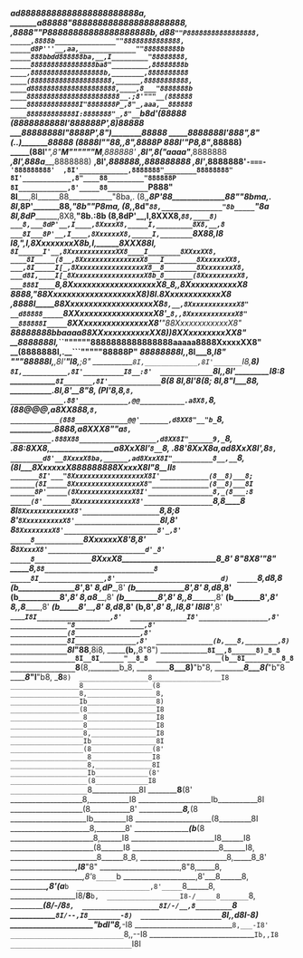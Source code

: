 _______ad88888888888888888888888a, 
________a88888"8888888888888888888888, 
______,8888"__"P88888888888888888888b, 
______d88_________`""P88888888888888888, 
_____,8888b_______________""88888888888888, 
_____d8P'''__,aa,______________""888888888b 
_____888bbdd888888ba,__,I_________"88888888, 
_____8888888888888888ba8"_________,88888888b 
____,888888888888888888b,________,8888888888 
____(88888888888888888888,______,88888888888, 
____d888888888888888888888,____,8___"8888888b 
____88888888888888888888888__.;8'"""__(888888 
____8888888888888I"8888888P_,8"_,aaa,__888888 
____888888888888I:8888888"_,8"__`b8d'__(88888 
____(8888888888I'888888P'_,8)__________88888 
_____88888888I"__8888P'__,8")__________88888 
_____8888888I'___888"___,8"_(._.)_______88888 
_____(8888I"_____"88,__,8"_____________,8888P 
______888I'_______"P8_,8"_____________,88888) 
_____(88I'__________",8"__M""""""M___,888888' 
____,8I"____________,8(____"aaaa"___,8888888 
___,8I'____________,888a___________,8888888) 
__,8I'____________,888888,_______,888888888 
_,8I'____________,8888888'`-===-'888888888' 
,8I'____________,8888888"________88888888" 
8I'____________,8"____88_________"888888P 
8I____________,8'_____88__________`P888" 
8I___________,8I______88____________"8ba,. 
(8,_________,8P'______88______________88""8bma,. 
_8I________,8P'_______88,______________"8b___""P8ma, 
_(8,______,8d"________`88,_______________"8b_____`"8a 
__8I_____,8dP_________,8X8,________________"8b.____:8b 
__(8____,8dP'__,I____,8XXX8,________________`88,____8) 
___8,___8dP'__,I____,8XxxxX8,_____I,_________8X8,__,8 
___8I___8P'__,I____,8XxxxxxX8,_____I,________`8X88,I8 
___I8,__"___,I____,8XxxxxxxxX8b,____I,________8XXX88I, 
___`8I______I'__,8XxxxxxxxxxxxXX8____I________8XXxxXX8, 
____8I_____(8__,8XxxxxxxxxxxxxxxX8___I________8XxxxxxXX8, 
___,8I_____I[_,8XxxxxxxxxxxxxxxxxX8__8________8XxxxxxxxX8, 
___d8I,____I[_8XxxxxxxxxxxxxxxxxxX8b_8_______(8XxxxxxxxxX8, 
___888I____`8,8XxxxxxxxxxxxxxxxxxxX8_8,_____,8XxxxxxxxxxxX8 
___8888,____"88XxxxxxxxxxxxxxxxxxxX8)8I____.8XxxxxxxxxxxxX8 
__,8888I_____88XxxxxxxxxxxxxxxxxxxX8_`8,__,8XxxxxxxxxxxxX8" 
__d88888_____`8XXxxxxxxxxxxxxxxxxX8'__`8,,8XxxxxxxxxxxxX8" 
__888888I_____`8XXxxxxxxxxxxxxxxX8'____"88XxxxxxxxxxxxX8" 
__88888888bbaaaa88XXxxxxxxxxxxXX8)______)8XXxxxxxxxxXX8" 
__8888888I,_``""""""8888888888888888aaaaa8888XxxxxXX8" 
__(8888888I,______________________.__```"""""88888P" 
___88888888I,___________________,8I___8,_______I8" 
____"""88888I,________________,8I'____"I8,____;8" 
___________`8I,_____________,8I'_______`I8,___8) 
____________`8I,___________,8I'__________I8__:8' 
_____________`8I,_________,8I'___________I8__:8 
______________`8I_______,8I'_____________`8__(8 
_______________8I_____,8I'________________8__(8; 
_______________8I____,8"__________________I___88, 
______________.8I___,8'_______________________8"8, 
______________(PI___'8_______________________,8,`8, 
_____________.88'____________,@@___________.a8X8,`8, 
_____________(88_____________@@@_________,a8XX888,`8, 
____________(888_____________@@'_______,d8XX8"__"b_`8, 
___________.8888,_____________________a8XXX8"____"a_`8, 
__________.888X88___________________,d8XX8I"______9,_`8, 
_________.88:8XX8,_________________a8XxX8I'_______`8__`8, 
________.88'_8XxX8a_____________,ad8XxX8I'________,8___`8, 
________d8'__8XxxxX8ba,______,ad8XxxX8I"__________8__,__`8, 
_______(8I___8XxxxxxX888888888XxxxX8I"____________8__II__`8 
_______8I'___"8XxxxxxxxxxxxxxxxxxX8I'____________(8__8)___8; 
______(8I_____8XxxxxxxxxxxxxxxxxX8"______________(8__8)___8I 
______8P'_____(8XxxxxxxxxxxxxxX8I'________________8,_(8___:8 
_____(8'_______8XxxxxxxxxxxxxxX8'_________________`8,_8____8 
_____8I________`8XxxxxxxxxxxxX8'___________________`8,8___;8 
_____8'_________`8XxxxxxxxxxX8'_____________________`8I__,8' 
_____8___________`8XxxxxxxxX8'_______________________8'_,8' 
_____8____________`8XxxxxxX8'________________________8_,8' 
_____8_____________`8XxxxX8'________________________d'_8' 
_____8______________`8XxxX8_________________________8_8' 
_____8________________"8X8'_________________________"8" 
_____8,________________`88___________________________8 
_____8I________________,8'__________________________d) 
_____`8,_______________d8__________________________,8 
______(b_______________8'_________________________,8' 
_______8,_____________dP_________________________,8' 
_______(b_____________8'________________________,8' 
________8,___________d8________________________,8' 
________(b___________8'_______________________,8' 
_________8,_________a8_______________________,8' 
_________(b_________8'______________________,8' 
__________8,_______,8______________________,8' 
__________(b_______8'_____________________,8' 
___________8,_____,8_____________________,8' 
___________(b_____8'____________________,8' 
____________8,___d8____________________,8' 
____________(b__,8'___________________,8' 
_____________8,,I8___________________,8' 
_____________I8I8'__________________,8' 
_____________`I8I__________________,8' 
______________I8'_________________,8' 
______________"8_________________,8' 
______________(8________________,8' 
______________8I_______________,8' 
______________(b,___8,________,8) 
______________`8I___"88______,8i8, 
_______________(b,__________,8"8") 
_______________`8I__,8______8)_8_8 
________________8I__8I______"__8_8 
________________(b__8I_________8_8 
________________`8__(8,________b_8, 
_________________8___8)________"b"8, 
_________________8___8(_________"b"8 
_________________8___"I__________"b8, 
_________________8________________`8) 
_________________8_________________I8 
_________________8_________________(8 
_________________8,_________________8, 
_________________Ib_________________8) 
_________________(8_________________I8 
__________________8_________________I8 
__________________8_________________I8 
__________________8,________________I8 
__________________Ib________________8I 
__________________(8_______________(8' 
___________________8_______________I8 
___________________8,______________8I 
___________________Ib_____________(8' 
___________________(8_____________I8 
___________________`8_____________8I 
____________________8____________(8' 
____________________8,___________I8 
____________________Ib___________8I 
____________________(8___________8' 
_____________________8,_________(8 
_____________________Ib_________I8 
_____________________(8_________8I 
______________________8,________8' 
______________________(b_______(8 
_______________________8,______I8 
_______________________I8______I8 
_______________________(8______I8 
________________________8______I8, 
________________________8______8_8, 
________________________8,_____8_8' 
_______________________,I8_____"8" 
______________________,8"8,_____8, 
_____________________,8'_`8_____`b 
____________________,8'___8______8, 
___________________,8'____(a_____`b 
__________________,8'_____`8______8, 
__________________I8/______8______`b, 
__________________I8-/_____8_______`8, 
__________________(8/-/____8________`8, 
___________________8I/-/__,8_________`8 
___________________`8I/--,I8________-8) 
____________________`8I,,d8I_______-8) 
______________________"bdI"8,_____-I8 
___________________________`8,___-I8' 
____________________________`8,,--I8 
_____________________________`Ib,,I8 
______________________________`I8I 

